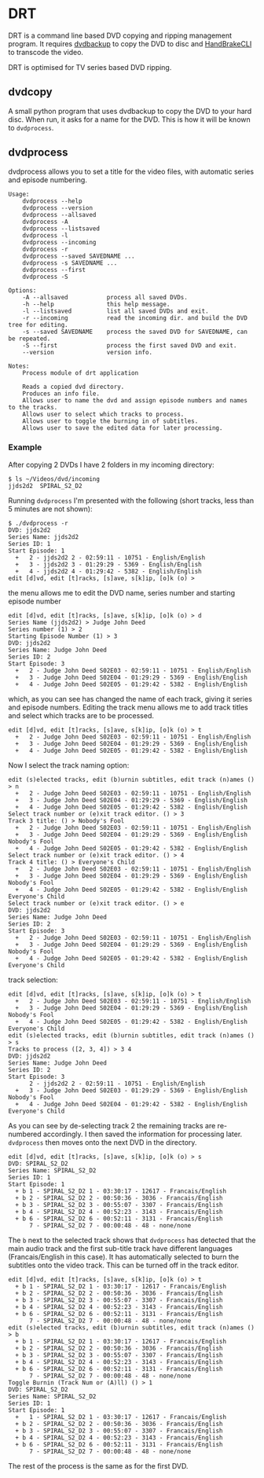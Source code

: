 # DRT #
DRT is a command line based DVD copying and ripping management program. It requires
[dvdbackup](http://dvdbackup.sourceforge.net/) to copy the DVD to disc and [HandBrakeCLI](https://handbrake.fr/) to
transcode the video.

DRT is optimised for TV series based DVD ripping.

## dvdcopy ##
A small python program that uses dvdbackup to copy the DVD to your hard disc.
When run, it asks for a name for the DVD.  This is how it will be known to `dvdprocess`.

## dvdprocess ##
dvdprocess allows you to set a title for the video files, with automatic series and episode numbering.

```
Usage:
    dvdprocess --help
    dvdprocess --version
    dvdprocess --allsaved
    dvdprocess -A
    dvdprocess --listsaved
    dvdprocess -l
    dvdprocess --incoming
    dvdprocess -r
    dvdprocess --saved SAVEDNAME ...
    dvdprocess -s SAVEDNAME ...
    dvdprocess --first
    dvdprocess -S

Options:
    -A --allsaved           process all saved DVDs.
    -h --help               this help message.
    -l --listsaved          list all saved DVDs and exit.
    -r --incoming           read the incoming dir. and build the DVD tree for editing.
    -s --saved SAVEDNAME    process the saved DVD for SAVEDNAME, can be repeated.
    -S --first              process the first saved DVD and exit.
    --version               version info.

Notes:
    Process module of drt application

    Reads a copied dvd directory.
    Produces an info file.
    Allows user to name the dvd and assign episode numbers and names to the tracks.
    Allows user to select which tracks to process.
    Allows user to toggle the burning in of subtitles.
    Allows user to save the edited data for later processing.
```

### Example ###
After copying 2 DVDs I have 2 folders in my incoming directory:

```
$ ls ~/Videos/dvd/incoming
jjds2d2  SPIRAL_S2_D2
```

Running `dvdprocess` I'm presented with the following (short tracks, less than 5 minutes are not shown):

```
$ ./dvdprocess -r
DVD: jjds2d2
Series Name: jjds2d2
Series ID: 1
Start Episode: 1
  +   2 - jjds2d2 2 - 02:59:11 - 10751 - English/English
  +   3 - jjds2d2 3 - 01:29:29 - 5369 - English/English
  +   4 - jjds2d2 4 - 01:29:42 - 5382 - English/English
edit [d]vd, edit [t]racks, [s]ave, s[k]ip, [o]k (o) >
```
the menu allows me to edit the DVD name, series number and starting episode number
```
edit [d]vd, edit [t]racks, [s]ave, s[k]ip, [o]k (o) > d
Series Name (jjds2d2) > Judge John Deed
Series number (1) > 2
Starting Episode Number (1) > 3
DVD: jjds2d2
Series Name: Judge John Deed
Series ID: 2
Start Episode: 3
  +   2 - Judge John Deed S02E03 - 02:59:11 - 10751 - English/English
  +   3 - Judge John Deed S02E04 - 01:29:29 - 5369 - English/English
  +   4 - Judge John Deed S02E05 - 01:29:42 - 5382 - English/English
```
which, as you can see has changed the name of each track, giving it series and episode numbers.
Editing the track menu allows me to add track titles and select which tracks are to be processed.
```
edit [d]vd, edit [t]racks, [s]ave, s[k]ip, [o]k (o) > t
  +   2 - Judge John Deed S02E03 - 02:59:11 - 10751 - English/English
  +   3 - Judge John Deed S02E04 - 01:29:29 - 5369 - English/English
  +   4 - Judge John Deed S02E05 - 01:29:42 - 5382 - English/English
```
Now I select the track naming option:
```
edit (s)elected tracks, edit (b)urnin subtitles, edit track (n)ames () > n
  +   2 - Judge John Deed S02E03 - 02:59:11 - 10751 - English/English
  +   3 - Judge John Deed S02E04 - 01:29:29 - 5369 - English/English
  +   4 - Judge John Deed S02E05 - 01:29:42 - 5382 - English/English
Select track number or (e)xit track editor. () > 3
Track 3 title: () > Nobody's Fool
  +   2 - Judge John Deed S02E03 - 02:59:11 - 10751 - English/English
  +   3 - Judge John Deed S02E04 - 01:29:29 - 5369 - English/English Nobody's Fool
  +   4 - Judge John Deed S02E05 - 01:29:42 - 5382 - English/English
Select track number or (e)xit track editor. () > 4
Track 4 title: () > Everyone's Child
  +   2 - Judge John Deed S02E03 - 02:59:11 - 10751 - English/English
  +   3 - Judge John Deed S02E04 - 01:29:29 - 5369 - English/English Nobody's Fool
  +   4 - Judge John Deed S02E05 - 01:29:42 - 5382 - English/English Everyone's Child
Select track number or (e)xit track editor. () > e
DVD: jjds2d2
Series Name: Judge John Deed
Series ID: 2
Start Episode: 3
  +   2 - Judge John Deed S02E03 - 02:59:11 - 10751 - English/English
  +   3 - Judge John Deed S02E04 - 01:29:29 - 5369 - English/English Nobody's Fool
  +   4 - Judge John Deed S02E05 - 01:29:42 - 5382 - English/English Everyone's Child
```
track selection:
```
edit [d]vd, edit [t]racks, [s]ave, s[k]ip, [o]k (o) > t
  +   2 - Judge John Deed S02E03 - 02:59:11 - 10751 - English/English
  +   3 - Judge John Deed S02E04 - 01:29:29 - 5369 - English/English Nobody's Fool
  +   4 - Judge John Deed S02E05 - 01:29:42 - 5382 - English/English Everyone's Child
edit (s)elected tracks, edit (b)urnin subtitles, edit track (n)ames () > s
Tracks to process ([2, 3, 4]) > 3 4
DVD: jjds2d2
Series Name: Judge John Deed
Series ID: 2
Start Episode: 3
      2 - jjds2d2 2 - 02:59:11 - 10751 - English/English
  +   3 - Judge John Deed S02E03 - 01:29:29 - 5369 - English/English Nobody's Fool
  +   4 - Judge John Deed S02E04 - 01:29:42 - 5382 - English/English Everyone's Child
```
As you can see by de-selecting track 2 the remaining tracks are re-numbered accordingly.
I then saved the information for processing later. `dvdprocess` then moves onto the next DVD in the directory.
```
edit [d]vd, edit [t]racks, [s]ave, s[k]ip, [o]k (o) > s
DVD: SPIRAL_S2_D2
Series Name: SPIRAL_S2_D2
Series ID: 1
Start Episode: 1
  + b 1 - SPIRAL_S2_D2 1 - 03:30:17 - 12617 - Francais/English
  + b 2 - SPIRAL_S2_D2 2 - 00:50:36 - 3036 - Francais/English
  + b 3 - SPIRAL_S2_D2 3 - 00:55:07 - 3307 - Francais/English
  + b 4 - SPIRAL_S2_D2 4 - 00:52:23 - 3143 - Francais/English
  + b 6 - SPIRAL_S2_D2 6 - 00:52:11 - 3131 - Francais/English
      7 - SPIRAL_S2_D2 7 - 00:00:48 - 48 - none/none
```
The `b` next to the selected track shows that `dvdprocess` has detected that the main audio track and the first
sub-title track have different languages (Francais/English in this case).  It has automatically selected to burn the
subtitles onto the video track.  This can be turned off in the track editor.
```
edit [d]vd, edit [t]racks, [s]ave, s[k]ip, [o]k (o) > t
  + b 1 - SPIRAL_S2_D2 1 - 03:30:17 - 12617 - Francais/English
  + b 2 - SPIRAL_S2_D2 2 - 00:50:36 - 3036 - Francais/English
  + b 3 - SPIRAL_S2_D2 3 - 00:55:07 - 3307 - Francais/English
  + b 4 - SPIRAL_S2_D2 4 - 00:52:23 - 3143 - Francais/English
  + b 6 - SPIRAL_S2_D2 6 - 00:52:11 - 3131 - Francais/English
      7 - SPIRAL_S2_D2 7 - 00:00:48 - 48 - none/none
edit (s)elected tracks, edit (b)urnin subtitles, edit track (n)ames () > b
  + b 1 - SPIRAL_S2_D2 1 - 03:30:17 - 12617 - Francais/English
  + b 2 - SPIRAL_S2_D2 2 - 00:50:36 - 3036 - Francais/English
  + b 3 - SPIRAL_S2_D2 3 - 00:55:07 - 3307 - Francais/English
  + b 4 - SPIRAL_S2_D2 4 - 00:52:23 - 3143 - Francais/English
  + b 6 - SPIRAL_S2_D2 6 - 00:52:11 - 3131 - Francais/English
      7 - SPIRAL_S2_D2 7 - 00:00:48 - 48 - none/none
Toggle Burnin (Track Num or (A)ll) () > 1
DVD: SPIRAL_S2_D2
Series Name: SPIRAL_S2_D2
Series ID: 1
Start Episode: 1
  +   1 - SPIRAL_S2_D2 1 - 03:30:17 - 12617 - Francais/English
  + b 2 - SPIRAL_S2_D2 2 - 00:50:36 - 3036 - Francais/English
  + b 3 - SPIRAL_S2_D2 3 - 00:55:07 - 3307 - Francais/English
  + b 4 - SPIRAL_S2_D2 4 - 00:52:23 - 3143 - Francais/English
  + b 6 - SPIRAL_S2_D2 6 - 00:52:11 - 3131 - Francais/English
      7 - SPIRAL_S2_D2 7 - 00:00:48 - 48 - none/none
```
The rest of the process is the same as for the first DVD.

